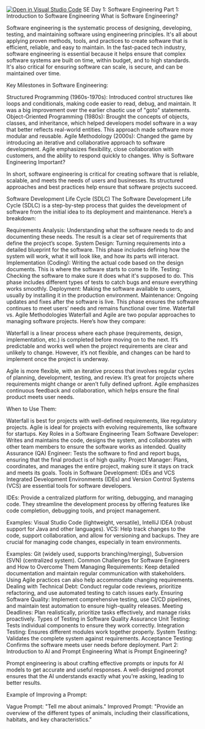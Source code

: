 [![Open in Visual Studio Code](https://classroom.github.com/assets/open-in-vscode-2e0aaae1b6195c2367325f4f02e2d04e9abb55f0b24a779b69b11b9e10269abc.svg)](https://classroom.github.com/online_ide?assignment_repo_id=15533710&assignment_repo_type=AssignmentRepo)
SE Day 1: Software Engineering
Part 1: Introduction to Software Engineering
What is Software Engineering?

Software engineering is the systematic process of designing, developing, testing, and maintaining software using engineering principles. It's all about applying proven methods, tools, and practices to create software that is efficient, reliable, and easy to maintain. In the fast-paced tech industry, software engineering is essential because it helps ensure that complex software systems are built on time, within budget, and to high standards. It's also critical for ensuring software can scale, is secure, and can be maintained over time.

Key Milestones in Software Engineering:

Structured Programming (1960s-1970s): Introduced control structures like loops and conditionals, making code easier to read, debug, and maintain. It was a big improvement over the earlier chaotic use of "goto" statements.
Object-Oriented Programming (1980s): Brought the concepts of objects, classes, and inheritance, which helped developers model software in a way that better reflects real-world entities. This approach made software more modular and reusable.
Agile Methodology (2000s): Changed the game by introducing an iterative and collaborative approach to software development. Agile emphasizes flexibility, close collaboration with customers, and the ability to respond quickly to changes.
Why is Software Engineering Important?

In short, software engineering is critical for creating software that is reliable, scalable, and meets the needs of users and businesses. Its structured approaches and best practices help ensure that software projects succeed.

Software Development Life Cycle (SDLC)
The Software Development Life Cycle (SDLC) is a step-by-step process that guides the development of software from the initial idea to its deployment and maintenance. Here’s a breakdown:

Requirements Analysis: Understanding what the software needs to do and documenting these needs. The result is a clear set of requirements that define the project’s scope.
System Design: Turning requirements into a detailed blueprint for the software. This phase includes defining how the system will work, what it will look like, and how its parts will interact.
Implementation (Coding): Writing the actual code based on the design documents. This is where the software starts to come to life.
Testing: Checking the software to make sure it does what it's supposed to do. This phase includes different types of tests to catch bugs and ensure everything works smoothly.
Deployment: Making the software available to users, usually by installing it in the production environment.
Maintenance: Ongoing updates and fixes after the software is live. This phase ensures the software continues to meet users’ needs and remains functional over time.
Waterfall vs. Agile Methodologies
Waterfall and Agile are two popular approaches to managing software projects. Here’s how they compare:

Waterfall is a linear process where each phase (requirements, design, implementation, etc.) is completed before moving on to the next. It’s predictable and works well when the project requirements are clear and unlikely to change. However, it’s not flexible, and changes can be hard to implement once the project is underway.

Agile is more flexible, with an iterative process that involves regular cycles of planning, development, testing, and review. It’s great for projects where requirements might change or aren’t fully defined upfront. Agile emphasizes continuous feedback and collaboration, which helps ensure the final product meets user needs.

When to Use Them:

Waterfall is best for projects with well-defined requirements, like regulatory projects.
Agile is ideal for projects with evolving requirements, like software for startups.
Key Roles in a Software Engineering Team
Software Developer: Writes and maintains the code, designs the system, and collaborates with other team members to ensure the software works as intended.
Quality Assurance (QA) Engineer: Tests the software to find and report bugs, ensuring that the final product is of high quality.
Project Manager: Plans, coordinates, and manages the entire project, making sure it stays on track and meets its goals.
Tools in Software Development: IDEs and VCS
Integrated Development Environments (IDEs) and Version Control Systems (VCS) are essential tools for software developers.

IDEs: Provide a centralized platform for writing, debugging, and managing code. They streamline the development process by offering features like code completion, debugging tools, and project management.

Examples: Visual Studio Code (lightweight, versatile), IntelliJ IDEA (robust support for Java and other languages).
VCS: Help track changes to the code, support collaboration, and allow for versioning and backups. They are crucial for managing code changes, especially in team environments.

Examples: Git (widely used, supports branching/merging), Subversion (SVN) (centralized system).
Common Challenges for Software Engineers and How to Overcome Them
Managing Requirements: Keep detailed documentation and maintain regular communication with stakeholders. Using Agile practices can also help accommodate changing requirements.
Dealing with Technical Debt: Conduct regular code reviews, prioritize refactoring, and use automated testing to catch issues early.
Ensuring Software Quality: Implement comprehensive testing, use CI/CD pipelines, and maintain test automation to ensure high-quality releases.
Meeting Deadlines: Plan realistically, prioritize tasks effectively, and manage risks proactively.
Types of Testing in Software Quality Assurance
Unit Testing: Tests individual components to ensure they work correctly.
Integration Testing: Ensures different modules work together properly.
System Testing: Validates the complete system against requirements.
Acceptance Testing: Confirms the software meets user needs before deployment.
Part 2: Introduction to AI and Prompt Engineering
What is Prompt Engineering?

Prompt engineering is about crafting effective prompts or inputs for AI models to get accurate and useful responses. A well-designed prompt ensures that the AI understands exactly what you're asking, leading to better results.

Example of Improving a Prompt:

Vague Prompt: "Tell me about animals."
Improved Prompt: "Provide an overview of the different types of animals, including their classifications, habitats, and key characteristics."
